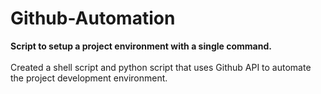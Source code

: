# Github-Automation

**Script to setup a project environment with a single command.** </br> </br>
Created a shell script and python script that uses Github API to automate the project development environment.


